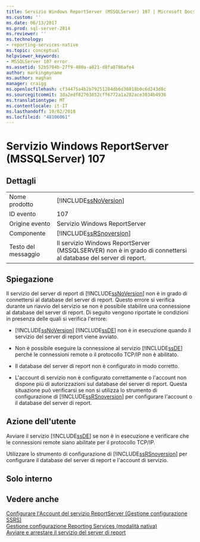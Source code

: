 ```yaml
---
title: Servizio Windows ReportServer (MSSQLServer) 107 | Microsoft Docs
ms.custom: ''
ms.date: 06/13/2017
ms.prod: sql-server-2014
ms.reviewer: ''
ms.technology:
- reporting-services-native
ms.topic: conceptual
helpviewer_keywords:
- MSSQLServer 107 error
ms.assetid: 52b5704b-27f9-400a-a821-d8fa0786afe4
author: markingmyname
ms.author: maghan
manager: craigg
ms.openlocfilehash: cf34475a4b2b79251284db6d36018b0c6d243d8c
ms.sourcegitcommit: 3da2edf82763852cff6772a1a282ace3034b4936
ms.translationtype: MT
ms.contentlocale: it-IT
ms.lasthandoff: 10/02/2018
ms.locfileid: "48106061"
---
```

# <a name="report-server-windows-service-mssqlserver-107"></a>Servizio Windows ReportServer (MSSQLServer) 107
    
## <a name="details"></a>Dettagli  
  
|||  
|-|-|  
|Nome prodotto|[!INCLUDE[ssNoVersion](../../includes/ssnoversion-md.md)]|  
|ID evento|107|  
|Origine evento|Servizio Windows ReportServer|  
|Componente|[!INCLUDE[ssRSnoversion](../../includes/ssrsnoversion-md.md)]|  
|Testo del messaggio|Il servizio Windows ReportServer (MSSQLSERVER) non è in grado di connettersi al database del server di report.|  
  
## <a name="explanation"></a>Spiegazione  
 Il servizio del server di report di [!INCLUDE[ssNoVersion](../../includes/ssnoversion-md.md)] non è in grado di connettersi al database del server di report. Questo errore si verifica durante un riavvio del servizio se non è possibile stabilire una connessione al database del server di report. Di seguito vengono riportate le condizioni in presenza delle quali si verifica l'errore:  
  
-   [!INCLUDE[ssNoVersion](../../includes/ssnoversion-md.md)] [!INCLUDE[ssDE](../../includes/ssde-md.md)] non è in esecuzione quando il servizio del server di report viene avviato.  
  
-   Non è possibile eseguire la connessione al servizio [!INCLUDE[ssDE](../../includes/ssde-md.md)] perché le connessioni remote o il protocollo TCP/IP non è abilitato.  
  
-   Il database del server di report non è configurato in modo corretto.  
  
-   L'account di servizio non è configurato correttamente o l'account non dispone più di autorizzazioni sul database del server di report. Questa situazione può verificarsi se non si utilizza lo strumento di configurazione di [!INCLUDE[ssRSnoversion](../../includes/ssrsnoversion-md.md)] per configurare l'account o il database del server di report.  
  
## <a name="user-action"></a>Azione dell'utente  
 Avviare il servizio [!INCLUDE[ssDE](../../includes/ssde-md.md)] se non è in esecuzione e verificare che le connessioni remote siano abilitate per il protocollo TCP/IP.  
  
 Utilizzare lo strumento di configurazione di [!INCLUDE[ssRSnoversion](../../includes/ssrsnoversion-md.md)] per configurare il database del server di report e l'account di servizio.  
  
## <a name="internal-only"></a>Solo interno  
  
## <a name="see-also"></a>Vedere anche  
 [Configurare l'Account del servizio ReportServer &#40;Gestione configurazione SSRS&#41;](../install-windows/configure-the-report-server-service-account-ssrs-configuration-manager.md)   
 [Gestione configurazione Reporting Services &#40;modalità nativa&#41;](../../sql-server/install/reporting-services-configuration-manager-native-mode.md)   
 [Avviare e arrestare il servizio del server di report](../report-server/start-and-stop-the-report-server-service.md)  
  
  
